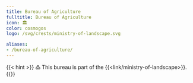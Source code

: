 ```yaml
---
title: Bureau of Agriculture
fulltitle: Bureau of Agriculture
icon: 🏛️
color: cosmogos
logo: /svg/crests/ministry-of-landscape.svg

aliases:
- /bureau-of-agriculture/
---
```

{{< hint >}}
߷ This bureau is part of the {{<link/ministry-of-landscape>}}.
{{</hint>}}